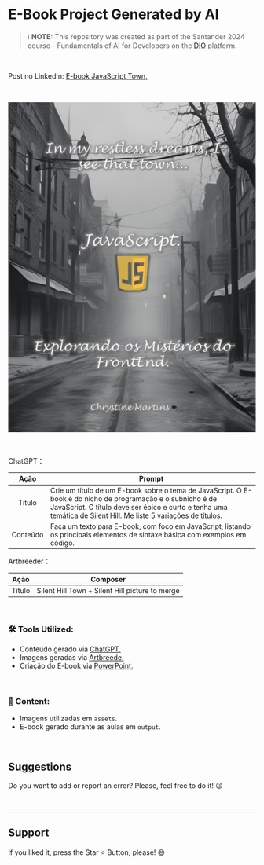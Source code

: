 # E-Book Project Generated by AI

> ℹ️ **NOTE:** This repository was created as part of the Santander 2024 course - Fundamentals of AI for Developers on the [DIO](https://dio.me) platform.

<br>

Post no LinkedIn: [E-book JavaScript Town.](https://www.linkedin.com/feed/update/urn:li:activity:7200501308032716800/) 

<br>


<p align="center"> <img src="assets/Capa Ebook.png" alt="Capa do E-Book"> </p>

<br>

ChatGPT：

|   Ação   | Prompt |
| :------: | ----------------------------------------------------------------------------------------------------------------------------------------------------------------------------------------------------------------------------- |
|  Título  | Crie um título de um E-book sobre o tema de JavaScript. O E-book é do nicho de programação e o subnicho é de JavaScript. O título deve ser épico e curto e tenha uma temática de Silent Hill. Me liste 5 variações de títulos.|
| Conteúdo | Faça um texto para E-book, com foco em JavaScript, listando os principais elementos de sintaxe básica com exemplos em código. |


Artbreeder：

|  Ação  | Composer |
| :----: | -------------------------------------------------------------------------------------- |
| Título | Silent Hill Town + Silent Hill picture to merge |

<br>

### 🛠️ Tools Utilized:

* Conteúdo gerado via [ChatGPT.](https://chat.openai.com/) 
* Imagens geradas via [Artbreede.](https://www.artbreeder.com/create)
* Criação do E-book via [PowerPoint.](https://www.microsoft.com/en/microsoft-365/powerpoint)

<br>

### 📖 Content:

* Imagens utilizadas em `assets`.
* E-book gerado durante as aulas em `output`.

<br>
<h2> Suggestions </h2>
<p> Do you want to add or report an error? Please, feel free to do it! 😉 </p>

<br>

<hr>
<h2> Support </h2>
<p> If you liked it, press the Star ⭐ Button, please! 😄 </p>
